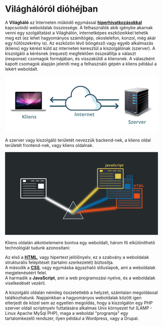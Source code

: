# Világhálóról dióhéjban

A **Világháló** az Interneten működő egymással [**hiperhivatkozásokkal**](../html/bevezetes-a-html-be.md#hiperhivatkozasok) kapcsolódó weboldalak összessége. A felhasználók akik igénybe akarnak venni egy szolgáltatást a Világhálón, internetképes eszközeikkel tehetik meg ezt \(ez lehet hagyományos számítógép, okostelefon, konzol, még akár egy hűtőszekrény is\). Az eszközön lévő böngésző vagy egyéb alkalmazás \(kliens\) egy kérést küld az interneten keresztül a kiszolgálónak \(szerver\). A kiszolgáló a kérésnek \(request\) megfelelően összeállítja a választ \(response\) csomagok formájában, és visszaküldi a kliensnek. A válaszként kapott csomagok alapján jeleníti meg a felhasználó gépén a kliens például a lekért weboldalt.

![](../.gitbook/assets/net.png)

A szerver vagy kiszolgáló területét nevezzük backend-nek, a kliens oldal területét frontend-nek, vagy kliens oldalnak.

![](../.gitbook/assets/3for1.png)

Kliens oldalán alkotóelemeire bontva egy weboldalt, három fő elkülöníthető technológiát tudunk azonosítani:

Az első a [**HTML**](../html/bevezetes-a-html-be.md), vagy hipertext jelölőnyelv, ez a szabvány a weboldalak strukturális felépítését \(tartalmi szerkezetét\) biztosítja.  
A második a [**CSS**](../css/mi-a-css.md), vagy egymásba ágyazható stíluslapok, ami a weboldalak megjelenéséért felel.  
A harmadik a **JavaScript**, ami a web programozási nyelve, és a weboldalak viselkedését vezérli.

A kiszolgáló oldalán némileg összetettebb a helyzet, számtalan megoldással találkozhatunk. Napjainkban  a hagyományos weboldalak között igen elterjedt de közel sem az egyetlen megoldás, hogy a kiszolgálón egy PHP szerver oldali scriptnyelv futtatására alkalmas Unix környezet fut \(LAMP - Linux Apache MySql PHP\), maga a weboldal "programja" egy tartalomkezelő rendszer, ilyen például a Wordpress, vagy a Drupal.

